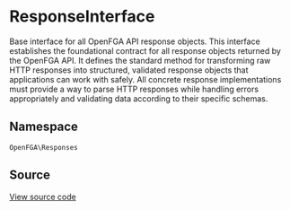 # ResponseInterface

Base interface for all OpenFGA API response objects. This interface establishes the foundational contract for all response objects returned by the OpenFGA API. It defines the standard method for transforming raw HTTP responses into structured, validated response objects that applications can work with safely. All concrete response implementations must provide a way to parse HTTP responses while handling errors appropriately and validating data according to their specific schemas.

## Namespace
`OpenFGA\Responses`

## Source
[View source code](https://github.com/evansims/openfga-php/blob/main/src/Responses/ResponseInterface.php)




